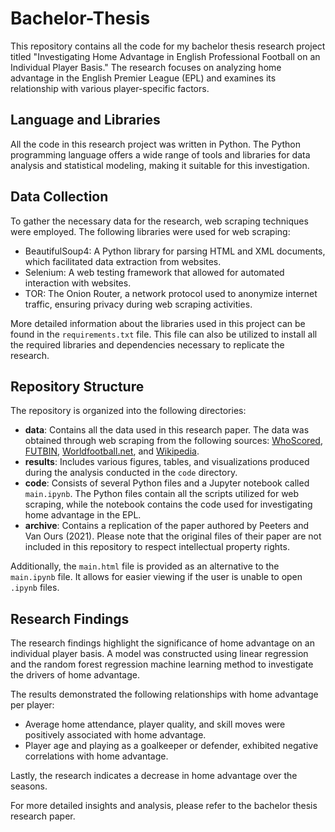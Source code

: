 # Bachelor-Thesis

This repository contains all the code for my bachelor thesis research project titled "Investigating Home Advantage in English Professional Football on an Individual Player Basis." The research focuses on analyzing home advantage in the English Premier League (EPL) and examines its relationship with various player-specific factors.

## Language and Libraries

All the code in this research project was written in Python. The Python programming language offers a wide range of tools and libraries for data analysis and statistical modeling, making it suitable for this investigation.

## Data Collection

To gather the necessary data for the research, web scraping techniques were employed. The following libraries were used for web scraping:

- BeautifulSoup4: A Python library for parsing HTML and XML documents, which facilitated data extraction from websites.
- Selenium: A web testing framework that allowed for automated interaction with websites.
- TOR: The Onion Router, a network protocol used to anonymize internet traffic, ensuring privacy during web scraping activities.

More detailed information about the libraries used in this project can be found in the `requirements.txt` file. This file can also be utilized to install all the required libraries and dependencies necessary to replicate the research.

## Repository Structure

The repository is organized into the following directories:

- **data**: Contains all the data used in this research paper. The data was obtained through web scraping from the following sources: [WhoScored](whoscored.com), [FUTBIN](futbin.com), [Worldfootball.net](worldfootball.net), and [Wikipedia](wikipedia.com).
- **results**: Includes various figures, tables, and visualizations produced during the analysis conducted in the `code` directory.
- **code**: Consists of several Python files and a Jupyter notebook called `main.ipynb`. The Python files contain all the scripts utilized for web scraping, while the notebook contains the code used for investigating home advantage in the EPL.
- **archive**: Contains a replication of the paper authored by Peeters and Van Ours (2021). Please note that the original files of their paper are not included in this repository to respect intellectual property rights.

Additionally, the `main.html` file is provided as an alternative to the `main.ipynb` file. It allows for easier viewing if the user is unable to open `.ipynb` files.

## Research Findings

The research findings highlight the significance of home advantage on an individual player basis. A model was constructed using linear regression and the random forest regression machine learning method to investigate the drivers of home advantage.

The results demonstrated the following relationships with home advantage per player:

- Average home attendance, player quality, and skill moves were positively associated with home advantage.
- Player age and playing as a goalkeeper or defender, exhibited negative correlations with home advantage.

Lastly, the research indicates a decrease in home advantage over the seasons.

For more detailed insights and analysis, please refer to the bachelor thesis research paper.
